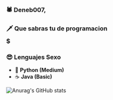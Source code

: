 ### 🕷 Deneb007, 

### 🗡 Que sabras tu de programacion $$$$$


### 😎 Lenguajes Sexo
- 🐍 **Python (Medium)**
- ☕ **Java (Basic)**

![Anurag's GitHub stats](https://github-readme-stats.vercel.app/api?username=DenebS4c&show_icons=true&theme=dark)
